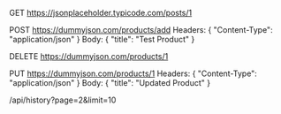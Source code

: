 GET https://jsonplaceholder.typicode.com/posts/1


POST https://dummyjson.com/products/add
Headers: { "Content-Type": "application/json" }
Body:
{
  "title": "Test Product"
}


DELETE https://dummyjson.com/products/1

PUT https://dummyjson.com/products/1
Headers: { "Content-Type": "application/json" }
Body:
{
  "title": "Updated Product"
}


/api/history?page=2&limit=10